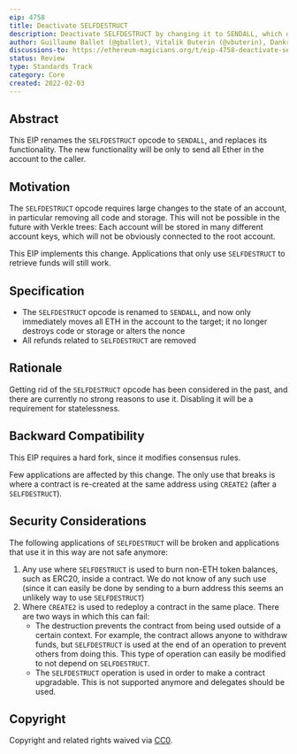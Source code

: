```yaml
---
eip: 4758
title: Deactivate SELFDESTRUCT
description: Deactivate SELFDESTRUCT by changing it to SENDALL, which does recover all funds to the caller but does not delete any code or storage.
author: Guillaume Ballet (@gballet), Vitalik Buterin (@vbuterin), Dankrad Feist (@dankrad)
discussions-to: https://ethereum-magicians.org/t/eip-4758-deactivate-selfdestruct/8710
status: Review
type: Standards Track
category: Core
created: 2022-02-03
---
```


## Abstract

This EIP renames the `SELFDESTRUCT` opcode to `SENDALL`, and replaces its functionality. The new functionality will be only to send all Ether in the account to the caller.

## Motivation

The `SELFDESTRUCT` opcode requires large changes to the state of an account, in particular removing all code and storage. This will not be possible in the future with Verkle trees: Each account will be stored in many different account keys, which will not be obviously connected to the root account.

This EIP implements this change. Applications that only use `SELFDESTRUCT` to retrieve funds will still work.

## Specification

 * The `SELFDESTRUCT` opcode is renamed to `SENDALL`, and now only immediately moves all ETH in the account to the target; it no longer destroys code or storage or alters the nonce
 * All refunds related to `SELFDESTRUCT` are removed

## Rationale

Getting rid of the `SELFDESTRUCT` opcode has been considered in the past, and there are currently no strong reasons to use it. Disabling it will be a requirement for statelessness.

## Backward Compatibility

This EIP requires a hard fork, since it modifies consensus rules.

Few applications are affected by this change. The only use that breaks is where a contract is re-created at the same address using `CREATE2` (after a `SELFDESTRUCT`).

## Security Considerations

The following applications of `SELFDESTRUCT` will be broken and applications that use it in this way are not safe anymore:

1. Any use where `SELFDESTRUCT` is used to burn non-ETH token balances, such as ERC20, inside a contract. We do not know of any such use (since it can easily be done by sending to a burn address this seems an unlikely way to use `SELFDESTRUCT`)
2. Where `CREATE2` is used to redeploy a contract in the same place. There are two ways in which this can fail:
    - The destruction prevents the contract from being used outside of a certain context. For example, the contract allows anyone to withdraw funds, but `SELFDESTRUCT` is used at the end of an operation to prevent others from doing this. This type of operation can easily be modified to not depend on `SELFDESTRUCT`.
    - The `SELFDESTRUCT` operation is used in order to make a contract upgradable. This is not supported anymore and delegates should be used.


## Copyright

Copyright and related rights waived via [CC0](../LICENSE.md).

